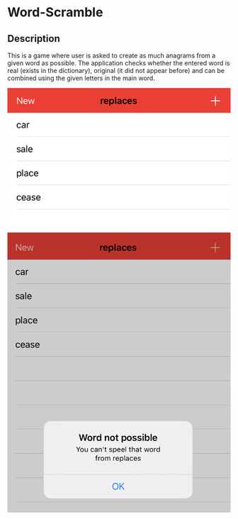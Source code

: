 # Word-Scramble

## Description

This is a game where user is asked to create as much anagrams from a given word as possible. The application checks whether the entered word is real
(exists in the dictionary), original (it did not appear before) and can be combined using the given letters in the main word.

![](Presentation/word.png)
![](Presentation/error.png)

